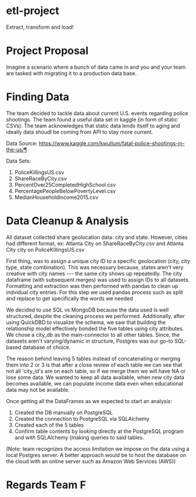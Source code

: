 # etl-project
Extract, transform and load!

# Project Proposal
Imagine a scenario where a bunch of data came in and you and your team are tasked with migrating it to a
production data base.

# Finding Data
The team decided to tackle data about current U.S. events regarding police shootings. The team found a useful data set in kaggle (in form of static CSVs). The team acknowledges that static data lends itself to aging and ideally data shoudl be coming from API to stay more current.

Data Source: https://www.kaggle.com/kwullum/fatal-police-shootings-in-the-us/¶

Data Sets:
1. PoliceKillingsUS.csv
1. ShareRaceByCity.csv
1. PercentOver25CompletedHighSchool.csv
1. PercentagePeopleBelowPovertyLevel.csv
1. MedianHouseholdIncome2015.csv

# Data Cleanup & Analysis

All dataset collected share geolocation data: city and state. However, cities had different format, ex: Atlanta City on ShareRaceByCity.csv and Atlanta City city on PoliceKillingsUS.csv

First thing, was to assign a unique city ID to a specific geolocation (city, city type, state combination). This was necessary because, states aren't very creative with city names --- the same city shows up repeatedly. The city dataframe (with subsequent merges) was used to assign IDs to all datasets. Formatting and extraction was then performed with pandas to clean up indvidual city entries. For this step we used pandas process such as split and replace to get specifically the words we needed

We decided to use SQL vs MongoDB because the data used is well structured, despite the cleaning process we performed. Additionally, after using QuickDBD to visualize the schema, we saw that building the relationship model effectively bonded the five tables using city attributes. We chose a city_db as the main-connector to all other tables. Since, the datasets aren't varying/dynamic in structure, Postgres was our go-to SQL-based database of choice.

The reason behind leaving 5 tables instead of concatenating or merging them into 2 or 3 is that after a close review of each table we can see that not all 'city_id's are on each table, so if we merge them we will have NA or lose some data. We wanted to keep all data available, when new city data becomes available, we can populate income data even when educational data may not be available.

Once getting all the DataFrames as we expected to start an analysis:
1. Created the DB manually on PostgreSQL
1. Created the connection to PostgreSQL via SQLAlchemy
1. Created each of the 5 tables 
1. Confirm table contents by looking directly at the PostgreSQL program and with SQLAlchemy (making queries to said tables.

(Note: team recognizes the access limitation we impose on the data using a local Postgres server. A better approach would be to host the database on the cloud with an online server such as Amazon Web Services (AWS))

# Regards Team F
